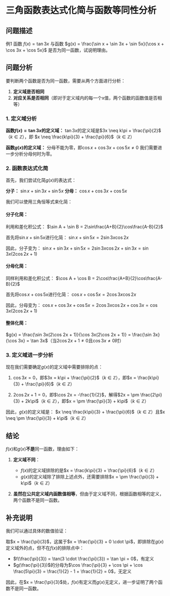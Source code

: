 # 三角函数表达式化简与函数等同性分析

## 问题描述

例1 函数 $f(x) = \tan 3x$ 与函数 $g(x) = \frac{\sin x + \sin 3x + \sin 5x}{\cos x + \cos 3x + \cos 5x}$ 是否为同一函数，试说明理由。

## 问题分析

要判断两个函数是否为同一函数，需要从两个方面进行分析：
1. **定义域是否相同**
2. **对应关系是否相同**（即对于定义域内的每一个x值，两个函数的函数值是否相等）

### 1. 定义域分析

**函数$f(x) = \tan 3x$的定义域：**
$\tan 3x$的定义域是$3x \neq k\pi + \frac{\pi}{2}$（$k \in \mathbb{Z}$），即
$x \neq \frac{k\pi}{3} + \frac{\pi}{6}$（$k \in \mathbb{Z}$）

**函数$g(x)$的定义域：**
分母不能为零，即$\cos x + \cos 3x + \cos 5x \neq 0$
我们需要进一步分析分母何时为零。

### 2. 函数表达式化简

首先，我们尝试化简$g(x)$的表达式：

**分子：** $\sin x + \sin 3x + \sin 5x$
**分母：** $\cos x + \cos 3x + \cos 5x$

我们可以使用三角恒等式来化简：

#### 分子化简：

利用和差化积公式：
$\sin A + \sin B = 2\sin\frac{A+B}{2}\cos\frac{A-B}{2}$

首先将$\sin x + \sin 5x$进行化简：
$\sin x + \sin 5x = 2\sin 3x\cos 2x$

因此，分子变为：
$\sin x + \sin 3x + \sin 5x = 2\sin 3x\cos 2x + \sin 3x = \sin 3x(2\cos 2x + 1)$

#### 分母化简：

同样利用和差化积公式：
$\cos A + \cos B = 2\cos\frac{A+B}{2}\cos\frac{A-B}{2}$

首先将$\cos x + \cos 5x$进行化简：
$\cos x + \cos 5x = 2\cos 3x\cos 2x$

因此，分母变为：
$\cos x + \cos 3x + \cos 5x = 2\cos 3x\cos 2x + \cos 3x = \cos 3x(2\cos 2x + 1)$

#### 整体化简：

$g(x) = \frac{\sin 3x(2\cos 2x + 1)}{\cos 3x(2\cos 2x + 1)} = \frac{\sin 3x}{\cos 3x} = \tan 3x$（当$2\cos 2x + 1 \neq 0$且$\cos 3x \neq 0$时）

### 3. 定义域进一步分析

现在我们需要确定$g(x)$的定义域中需要排除的点：

1. $\cos 3x = 0$，即$3x = k\pi + \frac{\pi}{2}$（$k \in \mathbb{Z}$），即$x = \frac{k\pi}{3} + \frac{\pi}{6}$（$k \in \mathbb{Z}$）

2. $2\cos 2x + 1 = 0$，即$\cos 2x = -\frac{1}{2}$，解得$2x = \pm \frac{2\pi}{3} + 2k\pi$（$k \in \mathbb{Z}$），即$x = \pm \frac{\pi}{3} + k\pi$（$k \in \mathbb{Z}$）

因此，$g(x)$的定义域是：
$x \neq \frac{k\pi}{3} + \frac{\pi}{6}$（$k \in \mathbb{Z}$）且$x \neq \pm \frac{\pi}{3} + k\pi$（$k \in \mathbb{Z}$）

## 结论

$f(x)$和$g(x)$**不是**同一函数，理由如下：

1. **定义域不同**：
   - $f(x)$的定义域排除的是$x = \frac{k\pi}{3} + \frac{\pi}{6}$（$k \in \mathbb{Z}$）
   - $g(x)$的定义域除了排除上述点外，还需要排除$x = \pm \frac{\pi}{3} + k\pi$（$k \in \mathbb{Z}$）

2. **虽然在公共定义域内函数值相等**，但由于定义域不同，根据函数相等的定义，两个函数不是同一函数。

## 补充说明

我们可以通过具体的数值验证：

取$x = \frac{\pi}{3}$，这属于$x = \frac{\pi}{3} + 0 \cdot \pi$，即排除在$g(x)$定义域外的点，但不在$f(x)$的排除点中：

- $f(\frac{\pi}{3}) = \tan(3 \cdot \frac{\pi}{3}) = \tan \pi = 0$，有定义
- $g(\frac{\pi}{3})$的分母为$\cos \frac{\pi}{3} + \cos \pi + \cos \frac{5\pi}{3} = \frac{1}{2} - 1 + \frac{1}{2} = 0$，无定义

因此，在$x = \frac{\pi}{3}$处，$f(x)$有定义而$g(x)$无定义，进一步证明了两个函数不是同一函数。
